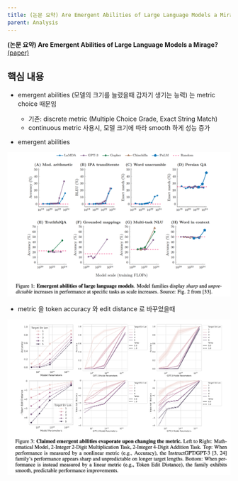 ```yaml
---
title: (논문 요약) Are Emergent Abilities of Large Language Models a Mirage?
parent: Analysis
---
```


**(논문 요약) Are Emergent Abilities of Large Language Models a Mirage?** [(paper)](https://arxiv.org/pdf/2304.15004)

## 핵심 내용
- emergent abilities (모델의 크기를 늘렸을때 갑자기 생기는 능력) 는 metric choice 때문임  
   - 기존: discrete metric (Multiple Choice Grade, Exact String Match)
   - continuous metric 사용시, 모델 크기에 따라 smooth 하게 성능 증가  

- emergent abilities  
<img src="/data/papers/mirage/emergent.png" width="800" />  

- metric 을 token accuracy 와 edit distance 로 바꾸었을때  
<img src="/data/papers/mirage/smooth.png" width="800" />  